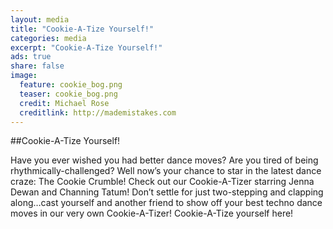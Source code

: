 ```yaml
---
layout: media
title: "Cookie-A-Tize Yourself!"
categories: media
excerpt: "Cookie-A-Tize Yourself!"
ads: true
share: false
image:
  feature: cookie_bog.png
  teaser: cookie_bog.png
  credit: Michael Rose
  creditlink: http://mademistakes.com
---
```



##Cookie-A-Tize Yourself!

Have you ever wished you had better dance moves? Are you tired of being rhythmically-challenged? Well now’s your chance to star in the latest dance craze: The Cookie Crumble!
Check out our Cookie-A-Tizer starring Jenna Dewan and Channing Tatum!
Don’t settle for just two-stepping and clapping along…cast yourself and another friend to show off your best techno dance moves in our very own Cookie-A-Tizer!
Cookie-A-Tize yourself here!
